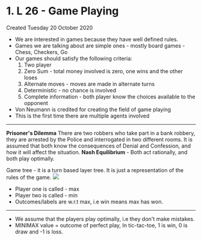 # 1. L 26 - Game Playing
Created Tuesday 20 October 2020


* We are interested in games because they have well defined rules.
* Games we are talking about are simple ones - mostly board games - Chess, Checkers, Go
* Our games should satisfy the following criteria:
	1. Two player
	2. Zero Sum - total money involved is zero, one wins and the other loses
	3. Alternate moves - moves are made in alternate turns
	4. Deterministic - no chance is involved
	5. Complete information - both player know the choices available to the opponent
* Von Neumann is credited for creating the field of game playing
* This is the first time there are multiple agents involved


*****

**Prisoner's Dilemma**
There are two robbers who take part in a bank robbery, they are arrested by the Police and interrogated in two different rooms. It is assumed that both know the consequences of Denial and Confession, and how it will affect the situation.
**Nash Equilibrium** - Both act rationally, and both play optimally.

Game tree - it is a turn based layer tree. It is just a representation of the rules of the game.
![](./1._L_26_-_Game_Playing/pasted_image.png)

* Player one is called - max
* Player two is called - min
* Outcomes/labels are w.r.t max, i.e win means max has won.


*****


* We assume that the players play optimally, i.e they don't make mistakes.
* MINIMAX value = outcome of perfect play, In tic-tac-toe, 1 is win, 0 is draw and -1 is loss.


